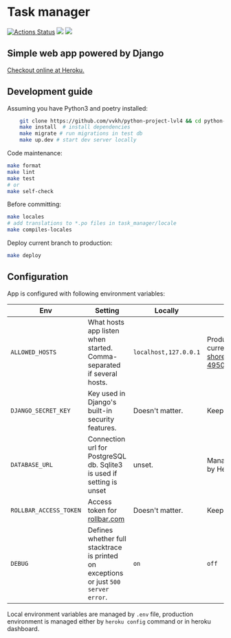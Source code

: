 # Task manager
[![Actions Status](https://github.com/valentin-khomutenko/python-project-lvl4/workflows/hexlet-check/badge.svg)](https://github.com/valentin-khomutenko/python-project-lvl4/actions)
<a href="https://codeclimate.com/github/vvkh/python-project-lvl4/maintainability"><img src="https://api.codeclimate.com/v1/badges/9a6942d3460d2428aad6/maintainability" /></a>
<a href="https://codeclimate.com/github/vvkh/python-project-lvl4/test_coverage"><img src="https://api.codeclimate.com/v1/badges/9a6942d3460d2428aad6/test_coverage" /></a>

## Simple web app powered by Django
[Checkout online at Heroku.](https://powerful-shore-49500.herokuapp.com)

## Development guide
Assuming you have Python3 and poetry installed:
```bash
    git clone https://github.com/vvkh/python-project-lvl4 && cd python-project-lvl4
    make install  # install dependencies
    make migrate # run migrations in test db
    make up.dev # start dev server locally
```
Code maintenance:
```bash
make format
make lint
make test 
# or
make self-check
```

Before committing:
```bash
make locales
# add translations to *.po files in task_manager/locale
make compiles-locales
```
Deploy current branch to production:
```bash
make deploy
```

## Configuration
App is configured with following environment variables:

| Env | Setting | Locally | In prod| 
|---|---|---|---|
| `ALLOWED_HOSTS`| What hosts app listen when started. Comma-separated if several hosts. | `localhost,127.0.0.1` | Production hostname, currently [powerful-shore-49500.herokuapp.com](https://powerful-shore-49500.herokuapp.com).
| `DJANGO_SECRET_KEY`| Key used in Django's built-in security features. | Doesn't matter. | Keep in secret.
| `DATABASE_URL` | Connection url for PostgreSQL db. Sqlite3 is used if setting is unset | unset. | Managed automatically by Heroku. 
| `ROLLBAR_ACCESS_TOKEN`| Access token for [rollbar.com](https://rollbar.com) | Doesn't matter. | Keep in secret.
| `DEBUG` | Defines whether full  stacktrace is printed on exceptions or just `500 server error`. | `on` | `off`

Local environment variables are managed by `.env` file, production environment is managed either by `heroku config` command or in heroku dashboard.